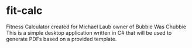 # fit-calc
Fitness Calculator created for Michael Laub owner of Bubbie Was Chubbie   
This is a simple desktop application written in C# that will be used to generate PDFs based on a provided template. 
